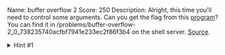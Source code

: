 Name: buffer overflow 2
Score: 250
Description: Alright, this time you'll need to control some arguments. Can you get the flag from this <a href='//2018shell1.picoctf.com/static/f57debba2ed8ba3a47a20ac7206ed79b/vuln'>program</a>? You can find it in /problems/buffer-overflow-2_0_738235740acfbf7941e233ec2f86f3b4 on the shell server. <a href='//2018shell1.picoctf.com/static/f57debba2ed8ba3a47a20ac7206ed79b/vuln.c'>Source</a>.
<details><summary>Hint #1</summary>Try using gdb to print out the stack once you write to it!</details>
